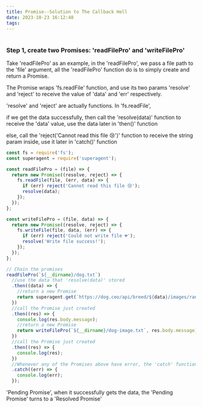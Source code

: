 ```yaml
---
title: Promise--Solution to The Callback Hell
date: 2023-10-23 16:12:48
tags:
---
```


# 

### Step 1, create two Promises: 'readFilePro' and 'writeFilePro'

Take 'readFilePro' as an example, in the 'readFilePro', we pass a file path to the 'file' argument, all the 'readFilePro' function do is to simply create and return a Promise. 



The Promise wraps 'fs.readFile' function, and use its two params 'resolve' and 'reject' to receive the value of 'data' and 'err' respectively.



'resolve' and 'reject' are actually functions. In 'fs.readFile', 

if we get the data successfully, then call the 'resolve(data)' function to receive the 'data' value, use the data later in 'then()' function

else, call the 'reject('Cannot read this file 😢')' function to receive the string param inside, use it later in 'catch()' function

```javascript
const fs = require('fs');
const superagent = require('superagent');

const readFilePro = (file) => {
  return new Promise((resolve, reject) => {
    fs.readFile(file, (err, data) => {
      if (err) reject('Cannot read this file 😢');
      resolve(data);
    });
  });
};

const writeFilePro = (file, data) => {
  return new Promise((resolve, reject) => {
    fs.writeFile(file, data, (err) => {
      if (err) reject('Could not write file 💔');
      resolve('Write file success!');
    });
  });
};

// Chain the promises
readFilePro(`${__dirname}/dog.txt`)
  //use the data that 'resolve(data)' stored
  .then((data) => {
    //return a new Promise
    return superagent.get(`https://dog.ceo/api/breed/${data}/images/random`);
  })
  //call the Promise just created
  .then((res) => {
    console.log(res.body.message);
    //return a new Promise
    return writeFilePro(`${__dirname}/dog-image.txt`, res.body.message);
  })
  //call the Promise just created
  .then((res) => {
    console.log(res);
  })
  //Whenever any of the Promises above have error, the 'catch' function will be called
  .catch((err) => {
    console.log(err);
  });
```

'Pending Promise', when it successfully gets the data, the 'Pending Promise' turns to a 'Resolved Promise'